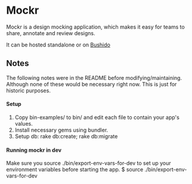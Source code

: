 Mockr
======

Mockr is a design mocking application, which makes it easy for teams to share, annotate and review designs.

It can be hosted standalone or on [Bushido](http://bushi.do)

Notes
------

The following notes were in the README before modifying/maintaining. Although none of these would be necessary right now. This is just for historic purposes.

#### Setup

1) Copy bin-examples/ to bin/ and edit each file to contain your app's values.
2) Install necessary gems using bundler.
3) Setup db: rake db:create; rake db:migrate

#### Running mockr in dev

Make sure you source ./bin/export-env-vars-for-dev to set up your environment
variables before starting the app.
  $ source ./bin/export-env-vars-for-dev
